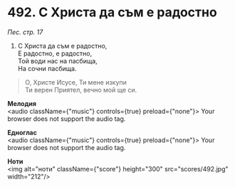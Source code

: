 # 492. С Христа да съм е радостно  

*Пес. стр. 17*  

1. С Христа да съм е радостно,  
Е радостно, е радостно,  
Той води нас на пасбища,  
На сочни пасбища.  

> О, Христе Исусе, Ти мене изкупи  
> Ти верен Приятел, вечно мой ще си.  

__Мелодия__  
<audio className={"music"} controls={true} preload={"none"}><source src="mp3/492.mp3" type="audio/mpeg"/>
Your browser does not support the audio tag.
</audio>  

__Едноглас__  
<audio className={"music"} controls={true} preload={"none"}><source src="transp/492.mp3" type="audio/mpeg"/>
Your browser does not support the audio tag.
</audio>  

__Ноти__  
<img alt="ноти" className={"score"} height="300" src="scores/492.jpg" width="212"/>
